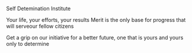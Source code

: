 Self Detemination Institute

Your life, your efforts, your results
Merit is the only base for progress that will serveour fellow citizens
  
Get a grip on our initiative for a better future, one that is yours and yours only to determine
